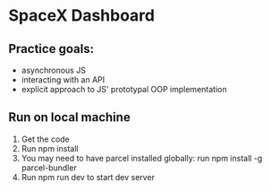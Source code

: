 # SpaceX Dashboard

## Practice goals:

- asynchronous JS
- interacting with an API
- explicit approach to JS' prototypal OOP implementation

## Run on local machine

1. Get the code
2. Run npm install
3. You may need to have parcel installed globally: run npm install -g parcel-bundler
4. Run npm run dev to start dev server
